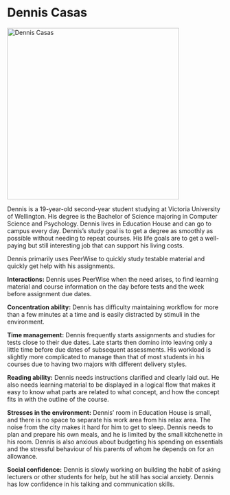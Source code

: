  # Dennis Casas

<img src="https://gitlab.ecs.vuw.ac.nz/course-work/swen303/2021/project1/t13/peerwise-project/-/raw/master/personas/persona-images/dennis-small.png" alt="Dennis Casas" width="400" height="400">

Dennis is a 19-year-old second-year student studying at Victoria University of Wellington. His degree is the Bachelor of Science majoring in Computer Science and Psychology. Dennis lives in Education House and can go to campus every day. Dennis’s study goal is to get a degree as smoothly as possible without needing to repeat courses. His life goals are to get a well-paying but still interesting job that can support his living costs.    

Dennis primarily uses PeerWise to quickly study testable material and quickly get help with his assignments.  

**Interactions:**
Dennis uses PeerWise when the need arises, to find learning material and course information on the day before tests and the week before assignment due dates.  

**Concentration ability:**
Dennis has difficulty maintaining workflow for more than a few minutes at a time and is easily distracted by stimuli in the environment.  

**Time management:**
Dennis frequently starts assignments and studies for tests close to their due dates. Late starts then domino into leaving only a little time before due dates of subsequent assessments. His workload is slightly more complicated to manage than that of most students in his courses due to having two majors with different delivery styles.  

**Reading ability:**
Dennis needs instructions clarified and clearly laid out. He also needs learning material to be displayed in a logical flow that makes it easy to know what parts are related to what concept, and how the concept fits in with the outline of the course.  

**Stresses in the environment:**
Dennis’ room in Education House is small, and there is no space to separate his work area from his relax area. The noise from the city makes it hard for him to get to sleep. Dennis needs to plan and prepare his own meals, and he is limited by the small kitchenette in his room. Dennis is also anxious about budgeting his spending on essentials and the stressful behaviour of his parents of whom he depends on for an allowance.  

**Social confidence:**
Dennis is slowly working on building the habit of asking lecturers or other students for help, but he still has social anxiety. Dennis has low confidence in his talking and communication skills.

